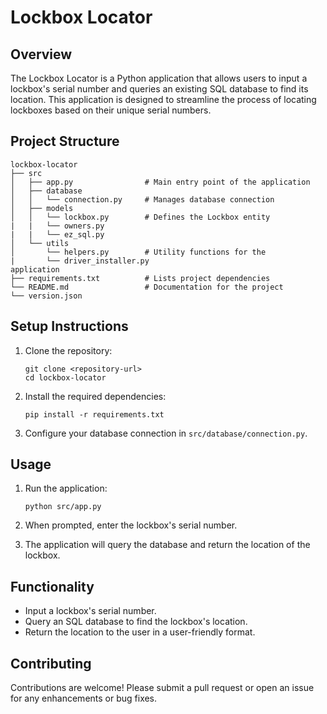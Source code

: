 # Lockbox Locator

## Overview
The Lockbox Locator is a Python application that allows users to input a lockbox's serial number and queries an existing SQL database to find its location. This application is designed to streamline the process of locating lockboxes based on their unique serial numbers.

## Project Structure
```
lockbox-locator
├── src
│   ├── app.py                # Main entry point of the application
│   ├── database
│   │   └── connection.py     # Manages database connection
│   ├── models
│   │   └── lockbox.py        # Defines the Lockbox entity
|   |   └── owners.py
|   |   └── ez_sql.py
│   └── utils
│       └── helpers.py        # Utility functions for the 
|       └── driver_installer.py
application
├── requirements.txt          # Lists project dependencies
└── README.md                 # Documentation for the project
└── version.json
```

## Setup Instructions
1. Clone the repository:
   ```
   git clone <repository-url>
   cd lockbox-locator
   ```

2. Install the required dependencies:
   ```
   pip install -r requirements.txt
   ```

3. Configure your database connection in `src/database/connection.py`.

## Usage
1. Run the application:
   ```
   python src/app.py
   ```

2. When prompted, enter the lockbox's serial number.

3. The application will query the database and return the location of the lockbox.

## Functionality
- Input a lockbox's serial number.
- Query an SQL database to find the lockbox's location.
- Return the location to the user in a user-friendly format.

## Contributing
Contributions are welcome! Please submit a pull request or open an issue for any enhancements or bug fixes.